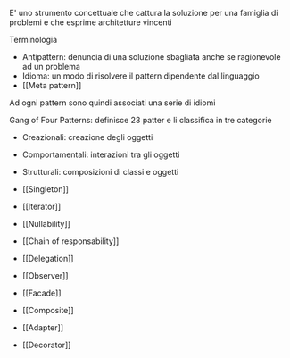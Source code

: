 E' uno strumento concettuale che cattura la soluzione per una famiglia di problemi e che esprime architetture vincenti

Terminologia
- Antipattern: denuncia di una soluzione sbagliata anche se ragionevole ad un problema
- Idioma: un modo di risolvere il pattern dipendente dal linguaggio
- [[Meta pattern]]

Ad ogni pattern sono quindi associati una serie di idiomi

Gang of Four Patterns: definisce 23 patter e li classifica in tre categorie
- Creazionali: creazione degli oggetti
- Comportamentali: interazioni tra gli oggetti
- Strutturali: composizioni di classi e oggetti

- [[Singleton]]
- [[Iterator]] 
- [[Nullability]]
- [[Chain of responsability]]
- [[Delegation]]
- [[Observer]]
- [[Facade]]
- [[Composite]]
- [[Adapter]]
- [[Decorator]]
